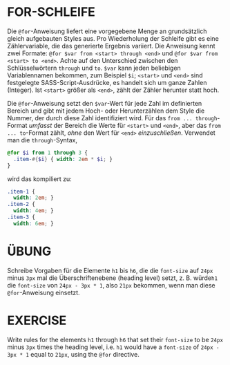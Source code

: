 # FOR-SCHLEIFE

Die `@for`-Anweisung liefert eine vorgegebene Menge an grundsätzlich gleich aufgebauten Styles aus. Pro Wiederholung der Schleife gibt es eine Zählervariable, die das generierte Ergebnis variiert. Die Anweisung kennt zwei Formate: `@for $var from <start> through <end>` und `@for $var from <start> to <end>`. Achte auf den Unterschied zwischen den Schlüsselwörtern `through` und `to`. `$var` kann jeden beliebigen Variablennamen bekommen, zum Beispiel `$i`; `<start>` und `<end>` sind festgelegte SASS-Script-Ausdrücke, es handelt sich um ganze Zahlen (Integer). Ist `<start>` größer als `<end>`, zählt der Zähler herunter statt hoch.

Die `@for`-Anweisung setzt den `$var`-Wert für jede Zahl im definierten Bereich und gibt mit jedem Hoch- oder Herunterzählen dem Style die Nummer, der durch diese Zahl identifiziert wird. Für das `from ... through`-Format  _umfasst_ der Bereich die Werte für `<start>` und `<end>`, aber das `from ... to`-Format zählt, _ohne_ den Wert für `<end>` _einzuschließen_. Verwendet man die `through`-Syntax,

```scss
@for $i from 1 through 3 {
  .item-#{$i} { width: 2em * $i; }
}
```

wird das kompiliert zu:

```css
.item-1 {
  width: 2em; }
.item-2 {
  width: 4em; }
.item-3 {
  width: 6em; }
```

# ÜBUNG

Schreibe Vorgaben für die Elemente `h1` bis `h6`, die die `font-size` auf `24px` minus `3px` mal die Überschriftenebene (heading level) setzt, z. B.  würde`h1` die `font-size` von `24px - 3px * 1`, also `21px` bekommen, wenn man diese `@for`-Anweisung einsetzt.

# EXERCISE

Write rules for the elements `h1` through `h6` that set their `font-size` to be `24px` minus `3px` times the heading level, i.e. `h1` would have a `font-size` of `24px - 3px * 1` equal to `21px`, using the `@for` directive.